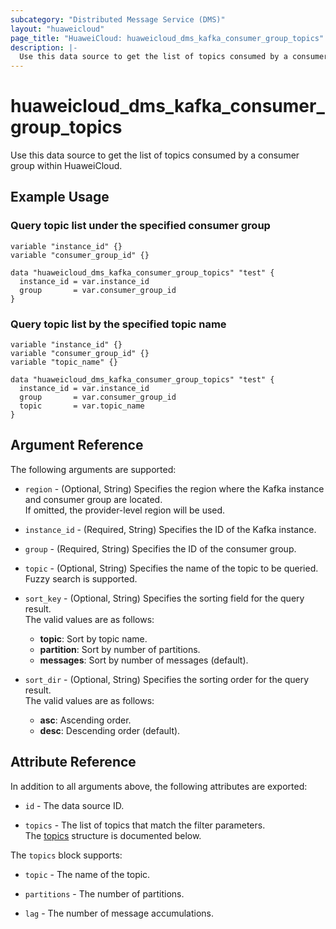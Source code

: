 ```yaml
---
subcategory: "Distributed Message Service (DMS)"
layout: "huaweicloud"
page_title: "HuaweiCloud: huaweicloud_dms_kafka_consumer_group_topics"
description: |-
  Use this data source to get the list of topics consumed by a consumer group within HuaweiCloud.
---
```


# huaweicloud_dms_kafka_consumer_group_topics

Use this data source to get the list of topics consumed by a consumer group within HuaweiCloud.

## Example Usage

### Query topic list under the specified consumer group

```hcl
variable "instance_id" {}
variable "consumer_group_id" {}

data "huaweicloud_dms_kafka_consumer_group_topics" "test" {
  instance_id = var.instance_id
  group       = var.consumer_group_id
}
```

### Query topic list by the specified topic name

```hcl
variable "instance_id" {}
variable "consumer_group_id" {}
variable "topic_name" {}

data "huaweicloud_dms_kafka_consumer_group_topics" "test" {
  instance_id = var.instance_id
  group       = var.consumer_group_id
  topic       = var.topic_name
}
```

## Argument Reference

The following arguments are supported:

* `region` - (Optional, String) Specifies the region where the Kafka instance and consumer group are located.  
  If omitted, the provider-level region will be used.

* `instance_id` - (Required, String) Specifies the ID of the Kafka instance.

* `group` - (Required, String) Specifies the ID of the consumer group.

* `topic` - (Optional, String) Specifies the name of the topic to be queried.  
  Fuzzy search is supported.

* `sort_key` - (Optional, String) Specifies the sorting field for the query result.  
  The valid values are as follows:
  + **topic**: Sort by topic name.
  + **partition**: Sort by number of partitions.
  + **messages**: Sort by number of messages (default).

* `sort_dir` - (Optional, String) Specifies the sorting order for the query result.  
  The valid values are as follows:
  + **asc**: Ascending order.
  + **desc**: Descending order (default).

## Attribute Reference

In addition to all arguments above, the following attributes are exported:

* `id` - The data source ID.

* `topics` - The list of topics that match the filter parameters.  
  The [topics](#kafka_consumer_group_topics_topics_attr) structure is documented below.

<a name="kafka_consumer_group_topics_topics_attr"></a>
The `topics` block supports:

* `topic` - The name of the topic.

* `partitions` - The number of partitions.

* `lag` - The number of message accumulations.
